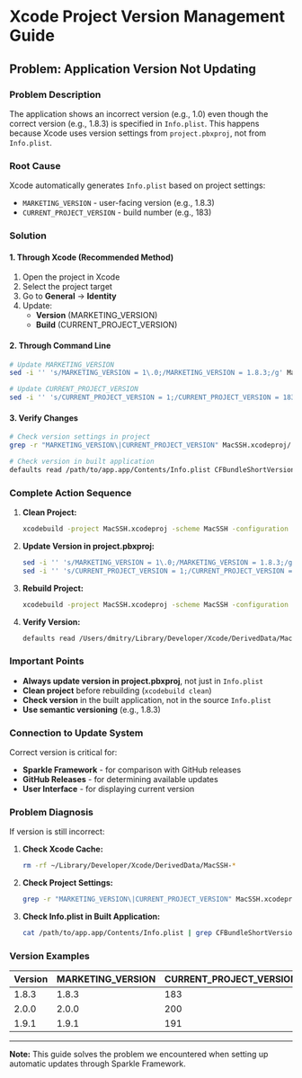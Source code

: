 # Xcode Project Version Management Guide

## Problem: Application Version Not Updating

### Problem Description
The application shows an incorrect version (e.g., 1.0) even though the correct version (e.g., 1.8.3) is specified in `Info.plist`. This happens because Xcode uses version settings from `project.pbxproj`, not from `Info.plist`.

### Root Cause
Xcode automatically generates `Info.plist` based on project settings:
- `MARKETING_VERSION` - user-facing version (e.g., 1.8.3)
- `CURRENT_PROJECT_VERSION` - build number (e.g., 183)

### Solution

#### 1. Through Xcode (Recommended Method)
1. Open the project in Xcode
2. Select the project target
3. Go to **General** → **Identity**
4. Update:
   - **Version** (MARKETING_VERSION)
   - **Build** (CURRENT_PROJECT_VERSION)

#### 2. Through Command Line
```bash
# Update MARKETING_VERSION
sed -i '' 's/MARKETING_VERSION = 1\.0;/MARKETING_VERSION = 1.8.3;/g' MacSSH.xcodeproj/project.pbxproj

# Update CURRENT_PROJECT_VERSION
sed -i '' 's/CURRENT_PROJECT_VERSION = 1;/CURRENT_PROJECT_VERSION = 183;/g' MacSSH.xcodeproj/project.pbxproj
```

#### 3. Verify Changes
```bash
# Check version settings in project
grep -r "MARKETING_VERSION\|CURRENT_PROJECT_VERSION" MacSSH.xcodeproj/

# Check version in built application
defaults read /path/to/app.app/Contents/Info.plist CFBundleShortVersionString
```

### Complete Action Sequence

1. **Clean Project:**
   ```bash
   xcodebuild -project MacSSH.xcodeproj -scheme MacSSH -configuration Release clean
   ```

2. **Update Version in project.pbxproj:**
   ```bash
   sed -i '' 's/MARKETING_VERSION = 1\.0;/MARKETING_VERSION = 1.8.3;/g' MacSSH.xcodeproj/project.pbxproj
   sed -i '' 's/CURRENT_PROJECT_VERSION = 1;/CURRENT_PROJECT_VERSION = 183;/g' MacSSH.xcodeproj/project.pbxproj
   ```

3. **Rebuild Project:**
   ```bash
   xcodebuild -project MacSSH.xcodeproj -scheme MacSSH -configuration Release build
   ```

4. **Verify Version:**
   ```bash
   defaults read /Users/dmitry/Library/Developer/Xcode/DerivedData/MacSSH-*/Build/Products/Release/MacSSH.app/Contents/Info.plist CFBundleShortVersionString
   ```

### Important Points

- **Always update version in project.pbxproj**, not just in `Info.plist`
- **Clean project** before rebuilding (`xcodebuild clean`)
- **Check version** in the built application, not in the source `Info.plist`
- **Use semantic versioning** (e.g., 1.8.3)

### Connection to Update System

Correct version is critical for:
- **Sparkle Framework** - for comparison with GitHub releases
- **GitHub Releases** - for determining available updates
- **User Interface** - for displaying current version

### Problem Diagnosis

If version is still incorrect:

1. **Check Xcode Cache:**
   ```bash
   rm -rf ~/Library/Developer/Xcode/DerivedData/MacSSH-*
   ```

2. **Check Project Settings:**
   ```bash
   grep -r "MARKETING_VERSION\|CURRENT_PROJECT_VERSION" MacSSH.xcodeproj/
   ```

3. **Check Info.plist in Built Application:**
   ```bash
   cat /path/to/app.app/Contents/Info.plist | grep CFBundleShortVersionString
   ```

### Version Examples

| Version | MARKETING_VERSION | CURRENT_PROJECT_VERSION |
|---------|------------------|------------------------|
| 1.8.3   | 1.8.3           | 183                    |
| 2.0.0   | 2.0.0           | 200                    |
| 1.9.1   | 1.9.1           | 191                    |

---

**Note:** This guide solves the problem we encountered when setting up automatic updates through Sparkle Framework.
